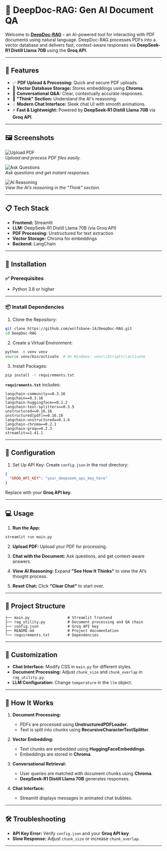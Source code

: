 # 🐋 DeepDoc-RAG: Gen AI Document QA

Welcome to **[DeepDoc-RAG](https://github.com/wolfsbane-14/DeepDoc-RAG)** – an AI-powered tool for interacting with PDF documents using natural language. DeepDoc-RAG processes PDFs into a vector database and delivers fast, context-aware responses via **DeepSeek-R1 Distill Llama 70B** using the **Groq API**.

---

## 🚀 Features

- ✅ **PDF Upload & Processing:** Quick and secure PDF uploads.
- 💾 **Vector Database Storage:** Stores embeddings using **Chroma**.
- 💬 **Conversational Q&A:** Clear, contextually accurate responses.
- 🧠 **"Think" Section:** Understand the AI's reasoning.
- 💡 **Modern Chat Interface:** Sleek chat UI with smooth animations.
- ⚡ **Fast & Lightweight:** Powered by **DeepSeek-R1 Distill Llama 70B** via **Groq API**.

---

## 🖼️ Screenshots

![Upload PDF](img/img1.png)  
*Upload and process PDF files easily.*

![Ask Questions](img/img2.png)  
*Ask questions and get instant responses.*

![AI Reasoning](img/img3.png)  
*View the AI’s reasoning in the "Think" section.*

---

## 📋 Tech Stack

- **Frontend:** Streamlit
- **LLM:** DeepSeek-R1 Distill Llama 70B (via Groq API)
- **PDF Processing:** Unstructured for text extraction
- **Vector Storage:** Chroma for embeddings
- **Backend:** LangChain

---

## 💾 Installation

### ✅ Prerequisites
- Python 3.8 or higher

---

### 📦 Install Dependencies

1. Clone the Repository:
```bash
git clone https://github.com/wolfsbane-14/DeepDoc-RAG.git
cd DeepDoc-RAG
```

2. Create a Virtual Environment:
```bash
python -m venv venv
source venv/bin/activate  # On Windows: venv\\Scripts\\activate
```

3. Install Packages:
```bash
pip install -r requirements.txt
```

**`requirements.txt`** includes:
```plaintext
langchain-community==0.3.16
langchain==0.3.16
langchain-huggingface==0.1.2
langchain-text-splitters==0.3.5
unstructured==0.16.16
unstructured[pdf]==0.16.16
langchain-unstructured==0.1.6
langchain-chroma==0.2.1
langchain-groq==0.2.3
streamlit==1.41.1
```

---

## 🔑 Configuration

1. Set Up API Key:
Create `config.json` in the root directory:
```json
{
  "GROQ_API_KEY": "your_deepseek_api_key_here"
}
```
Replace with your **Groq API key**.

---

## 💻 Usage

1. **Run the App:**
```bash
streamlit run main.py
```

2. **Upload PDF:** Upload your PDF for processing.

3. **Chat with the Document:** Ask questions, and get context-aware answers.

4. **View AI Reasoning:** Expand **"See How It Thinks"** to view the AI’s thought process.

5. **Reset Chat:** Click **"Clear Chat"** to start over.

---

## 📁 Project Structure

```
├── main.py                 # Streamlit frontend
├── rag_utility.py          # Document processing and QA chain
├── config.json             # Groq API key
├── README.md               # Project documentation
└── requirements.txt        # Dependencies
```

---

## 🧩 Customization

- **Chat Interface:** Modify CSS in `main.py` for different styles.
- **Document Processing:** Adjust `chunk_size` and `chunk_overlap` in `rag_utility.py`.
- **LLM Configuration:** Change `temperature` in the `llm` object.

---

## 🧠 How It Works

1. **Document Processing:**
   - PDFs are processed using **UnstructuredPDFLoader**.
   - Text is split into chunks using **RecursiveCharacterTextSplitter**.

2. **Vector Embedding:**
   - Text chunks are embedded using **HuggingFaceEmbeddings**.
   - Embeddings are stored in **Chroma**.

3. **Conversational Retrieval:**
   - User queries are matched with document chunks using **Chroma**.
   - **DeepSeek-R1 Distill Llama 70B** generates responses.

4. **Chat Interface:**
   - Streamlit displays messages in animated chat bubbles.

---

## 🛠️ Troubleshooting

- **API Key Error:** Verify `config.json` and your **Groq API key**.
- **Slow Response:** Adjust `chunk_size` or increase `chunk_overlap`.

---

